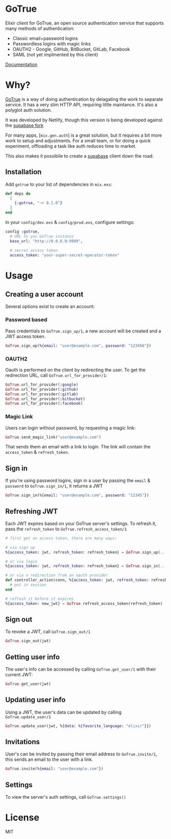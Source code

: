 # GoTrue

Elixir client for GoTrue, an open source authentication service that supports many methods of authentication:

- Classic email+password logins
- Passwordless logins with magic links
- OAUTH2 - Google, GitHub, BitBucket, GitLab, Facebook
- SAML (not yet implmented by this client)

[Documentation](https://hexdocs.pm/gotrue)

# Why?

[GoTrue](https://github.com/netlify/gotrue) is a way of doing authentication by delagating the work to separate service. It has a very slim HTTP API, requiring little maintance. It's also a polyglot auth solution.

It was developed by Netlify, though this version is being developed against the [supabase fork](https://github.com/supabase/gotrue)

For many apps, [`mix.gen.auth`] is a great solution, but it requires a bit more work to setup and adjustments. For a small team, or for doing a quick experiment, offloading a task like auth reduces time to market.

This also makes it possibile to create a [supabase](https://supabase.io) client down the road.

## Installation

Add `gotrue` to your list of dependencies in `mix.exs`:

```elixir
def deps do
  [
    {:gotrue, "~> 0.1.0"}
  ]
end
```

In your `config/dev.exs` & `config/prod.exs`, configure settings: 

```elixir
config :gotrue,
  # URL to you GoTrue instance
  base_url: "http://0.0.0.0:9999",

  # secret access token
  access_token: "your-super-secret-operator-token"
```

# Usage

## Creating a user account

Several options exist to create an account:

### Password based

Pass credentials to `GoTrue.sign_up/1`, a new account will be created and a JWT access token.

```elixir
GoTrue.sign_up(%{email: "user@example.com", password: "123456"})
```

### OAUTH2

Oauth is performed on the client by redirecting the user. To get the redirection URL, call `GoTrue.url_for_provider/1`: 

```elixir
GoTrue.url_for_provider(:google)
GoTrue.url_for_provider(:github)
GoTrue.url_for_provider(:gitlab)
GoTrue.url_for_provider(:bitbucket)
GoTrue.url_for_provider(:facebook)
```

### Magic Link

Users can login without password, by requesting a magic link:

```elixir
GoTrue.send_magic_link("user@example.com")
```

That sends them an email with a link to login. The link will contain the `access_token` & `refresh_token`.

## Sign in

If you're using password logins, sign in a user by passing the `email` & `password` to `GoTrue.sign_in/1`, it returns a JWT

```elixir
GoTrue.sign_in(%{email: "user@example.com", password: "12345"})
```

## Refreshing JWT

Each JWT expires based on your GoTrue server's settings. To refresh it, pass the `refresh_token` to `GoTrue.refresh_access_token/1`

```elixir
# first get an access token, there are many ways:

# via sign up
%{access_token: jwt, refresh_token: refresh_token} = GoTrue.sign_up(...)

# or via login
%{access_token: jwt, refresh_token: refresh_token} = GoTrue.sign_in(...)

# or via a redirection from an oauth provider
def controller_action(conn, %{access_token: jwt, refresh_token: refresh_token}) do
  # put in session
end

# refresh it before it expires
%{access_token: new_jwt} = GoTrue.refresh_access_token(refresh_token)
```

## Sign out

To revoke a JWT, call `GoTrue.sign_out/1`

```elixir
GoTrue.sign_out(jwt)
```

## Getting user info

The user's info can be accessed by calling `GoTrue.get_user/1` with their current JWT:

```elixir
GoTrue.get_user(jwt)
```

## Updating user info

Using a JWT, the user's data can be updated by calling `GoTrue.update_user/1`

```elixir
GoTrue.update_user(jwt, %{data: %{favorite_language: "elixir"}})
```

## Invitations

User's can be invited by passing their email address to `GoTrue.invite/1`, this sends an email to the user with a link.

```elixir
GoTrue.invite(%{email: "user@example.com"})
```

## Settings

To view the server's auth settings, call `GoTrue.settings()`

# License

MIT
